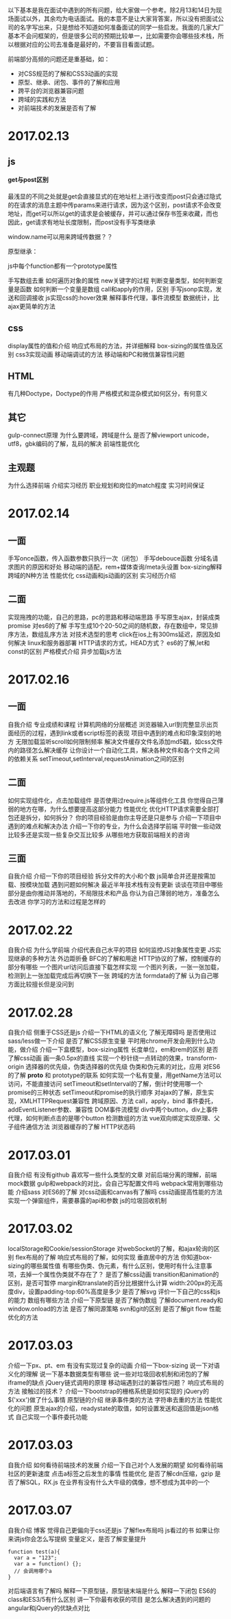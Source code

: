 以下基本是我在面试中遇到的所有问题，给大家做一个参考。除2月13和14日为现场面试以外，其余均为电话面试。我的本意不是让大家背答案，所以没有把面试公司的名字写出来，只是想给不知道如何准备面试的同学一些启发。我面的几家大厂基本不会问框架的，但是很多公司的预期比较单一，比如需要你会哪些技术栈，所以根据对应的公司去准备是最好的，不要盲目看面试题。

前端部分高频的问题还是重基础，如：

- 对CSS规范的了解和CSS3动画的实现
- 原型、继承、闭包、事件的了解和应用
- 跨平台的浏览器兼容问题
- 跨域的实践和方法
- 对前端技术的发展是否有了解

# 2017.02.13

## js

#### get与post区别

最浅显的不同之处就是get会直接显式的在地址栏上进行改变而post只会通过隐式的在请求的消息主题中传params来进行请求，因为这个区别，post请求不会改变地址，而get可以所以get的请求是会被缓存，并可以通过保存书签来收藏，而也因此，get请求有地址长度限制，而post没有手写类继承

window.name可以用来跨域传数据？？

原型继承：

js中每个function都有一个prototype属性

手写数组去重
如何遍历对象的属性
new关键字的过程
判断变量类型，如何判断变量是函数
如何判断一个变量是数组
call和apply的作用，区别
手写jsonp实现，发送和回调接收
js实现css的:hover效果
解释事件代理，事件流模型
数据统计，比ajax更简单的方法

## css

display属性的值和介绍
响应式布局的方法，并详细解释
box-sizing的属性值及区别
css3实现动画
移动端调试的方法
移动端和PC和微信兼容性问题

## HTML

有几种Doctype，Doctype的作用
严格模式和混杂模式如何区分，有何意义

## 其它

gulp-connect原理
为什么要跨域，跨域是什么
是否了解viewport
unicode，utf8，gbk编码的了解，乱码的解决
前端性能优化

## 主观题

为什么选择前端
介绍实习经历
职业规划和岗位的match程度
实习时间保证

# 2017.02.14

## 一面

手写once函数，传入函数参数只执行一次（闭包）
手写debouce函数
分域名请求图片的原因和好处
移动端的适配，rem+媒体查询/meta头设置
box-sizing解释
跨域的N种方法
性能优化
css动画和js动画的区别
实习经历介绍

## 二面

实现拖拽的功能，自己的思路，pc的思路和移动端思路
手写原生ajax，封装成类promise
对es6的了解
手写生成10个20-50之间的随机数，存在数组中，常见排序方法，数组乱序方法
对技术选型的思考
click在ios上有300ms延迟，原因及如何解决
linux和服务器部署
HTTP请求的方式，HEAD方式？
es6的了解,let和const的区别
严格模式介绍
异步加载js方法

# 2017.02.16

## 一面

自我介绍
专业成绩和课程
计算机网络的分层概述
浏览器输入url到完整显示出页面经历的过程，遇到link或者script标签的表现
项目中遇到的难点和印象深刻的地方
无限加载监听scroll如何限制频率
解决文件缓存文件名添加md5戳，如css文件内的路径怎么解决缓存
让你设计一个自动化工具，解决各种文件和各个文件之间的依赖关系
setTimeout,setInterval,requestAnimation之间的区别

## 二面

如何实现组件化，点击加载组件
是否使用过require.js等组件化工具
你觉得自己薄弱的地方在哪，为什么想要提高这部分能力
性能优化
优化HTTP请求需要全部打包还是拆分，如何拆分？
你的项目经验是由你主导还是只是参与
介绍一下项目中遇到的难点和解决办法
介绍一下你的专业，为什么会选择学前端
平时做一些动效比较多还是实现一些复杂交互比较多
从哪些地方获取前端相关的咨询

## 三面

自我介绍
介绍一下你的项目经验
拆分文件的大小和个数
js简单合并还是按需加载、按模块加载
遇到问题如何解决
最近半年技术栈有没有更新
谈谈在项目中哪些部分是由你推动并落地的，不局限技术和产品
你认为自己薄弱的地方，准备怎么去改进
你学习的方法和过程是怎样的

# 2017.02.22

自我介绍
为什么学前端
介绍代表自己水平的项目
如何监控JS对象属性变更
JS实现继承的多种方法
外边距折叠
BFC的了解和用途
HTTP协议的了解，控制缓存的部分有哪些
一个图片url访问后直接下载怎样实现
一个图片列表，一张一张加载，检测到上一张加载完成后再切换下一张
跨域的方法
formdata的了解
认为自己哪方面比较擅长但是没问到

# 2017.02.28

自我介绍
侧重于CSS还是js
介绍一下HTML的语义化
了解无障碍吗
是否使用过sass/less做一下介绍
是否了解CSS原生变量
平时用chrome开发会用到什么功能，做介绍
介绍一下盒模型，box-sizing属性
长度单位，em和rem的区别
是否了解css动画
画一条0.5px的直线
实现一个秒针绕一点转动的效果，transform-origin
选择器的优先级，伪类选择器的优先级
伪类和伪元素的对比，应用
对ES6的了解
**proto** 和 prototype的联系
如何实现一个私有变量，用getName方法可以访问，不能直接访问
setTimeout和setInterval的了解，倒计时使用哪一个
promise的三种状态
setTimeout和promise的执行顺序
对ajax的了解，原生实现，XMLHTTPRequest兼容性
跨域原因、方法
call，apply，bind
事件委托，addEventListener参数、兼容性
DOM事件流模型
div中两个button，div上事件代理，如何判断点击的是哪个button
检测数组的方法
vue双向绑定实现原理、父子组件通信方法
浏览器缓存的了解
HTTP状态码

# 2017.03.01

自我介绍
有没有github
喜欢写一些什么类型的文章
对前后端分离的理解，前端mock数据
gulp和webpack的对比，会自己写配置文件吗
webpack常用到哪些功能
介绍sass
对ES6的了解
对css动画和canvas有了解吗
css动画提高性能的方法
实现一个弹窗组件，需要暴露的api和参数
js的垃圾回收机制

# 2017.03.02

localStorage和Cookie/sessionStorage
对webSocket的了解，和ajax轮询的区别
flex布局的了解
响应式布局的了解，如何实现
垂直居中的方法
你知道box-sizing的哪些属性值
有哪些伪类、伪元素，有什么区别，使用时有什么注意事项，去掉一个属性伪类就不存在了？
是否了解css动画
transition和animation的区别，是否可暂停
margin和translate的百分比根据什么计算
width:200px的无高度div，设置padding-top:60%高度是多少
是否了解svg
评价一下自己的css和js的能力
数组有哪些方法
介绍一下原型链
是否了解伪数组
了解document.ready和window.onload的方法
是否了解同源策略
svn和git的区别
是否了解git flow
性能优化的方法

# 2017.03.03

介绍一下px、pt、em
有没有实现过复杂的动画
介绍一下box-sizing
说一下对语义化的理解
说一下基本数据类型有哪些
说一些对垃圾回收机制和闭包的了解
iframe的缺点
jQuery链式调用的原理
移动端遇到过的兼容性问题？
响应式布局的方法
接触过的技术？
介绍一下bootstrap的栅格系统是如何实现的
jQuery的$('xxx')做了什么事情
原型链的介绍
继承事件类的方法
字符串去重的方法
性能优化的问题
原生ajax的介绍，readystate的取值，如何设置发送和返回值是json格式
自己实现一个事件委托功能

# 2017.03.03

自我介绍
如何看待前端技术的发展
介绍一下自己对个人发展的期望
如何看待前端社区的更新速度
点击a标签之后发生的事情
性能优化
是否了解cdn压缩，gzip
是否了解SQL，RX.js
在业界有没有什么大牛级的偶像，想不想成为其中的一个

# 2017.03.07

自我介绍
博客
觉得自己更偏向于css还是js
了解flex布局吗
js看过的书
如果让你来讲js你会怎么写提纲
变量定义，是否了解变量提升

```
function test(a){
  var a = "123";
  var a = function() {};
  // 会调用哪个a
}
```

对后端语言有了解吗
解释一下原型链，原型链末端是什么
解释一下闭包
ES6的class和ES3/5有什么区别
讲一下你最有收获的项目
是怎么解决遇到的问题的
angular和jQuery的优缺点对比